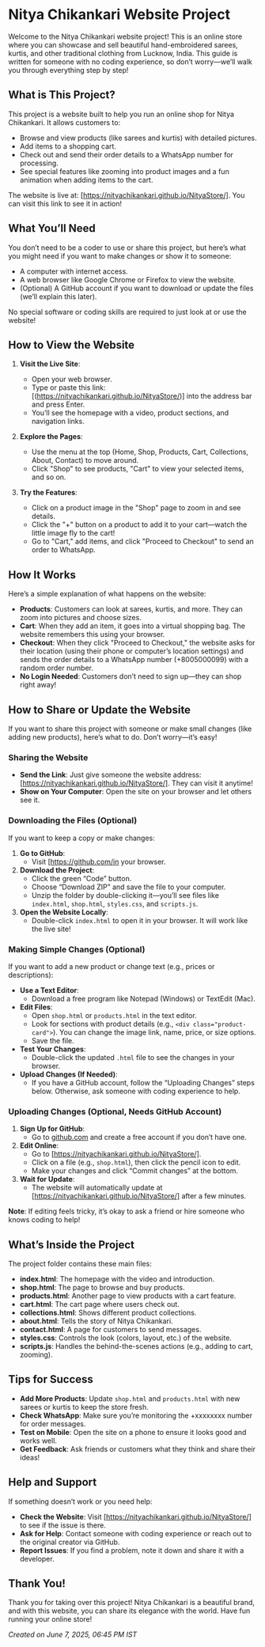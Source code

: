 # Nitya Chikankari Website Project

Welcome to the Nitya Chikankari website project! This is an online store where you can showcase and sell beautiful hand-embroidered sarees, kurtis, and other traditional clothing from Lucknow, India. This guide is written for someone with no coding experience, so don’t worry—we’ll walk you through everything step by step!

## What is This Project?

This project is a website built to help you run an online shop for Nitya Chikankari. It allows customers to:
- Browse and view products (like sarees and kurtis) with detailed pictures.
- Add items to a shopping cart.
- Check out and send their order details to a WhatsApp number for processing.
- See special features like zooming into product images and a fun animation when adding items to the cart.

The website is live at: [https://nityachikankari.github.io/NityaStore/]. You can visit this link to see it in action!

## What You’ll Need

You don’t need to be a coder to use or share this project, but here’s what you might need if you want to make changes or show it to someone:
- A computer with internet access.
- A web browser like Google Chrome or Firefox to view the website.
- (Optional) A GitHub account if you want to download or update the files (we’ll explain this later).

No special software or coding skills are required to just look at or use the website!

## How to View the Website

1. **Visit the Live Site**:
   - Open your web browser.
   - Type or paste this link: [(https://nityachikankari.github.io/NityaStore/)] into the address bar and press Enter.
   - You’ll see the homepage with a video, product sections, and navigation links.

2. **Explore the Pages**:
   - Use the menu at the top (Home, Shop, Products, Cart, Collections, About, Contact) to move around.
   - Click "Shop" to see products, "Cart" to view your selected items, and so on.

3. **Try the Features**:
   - Click on a product image in the "Shop" page to zoom in and see details.
   - Click the "+" button on a product to add it to your cart—watch the little image fly to the cart!
   - Go to "Cart," add items, and click "Proceed to Checkout" to send an order to WhatsApp.

## How It Works

Here’s a simple explanation of what happens on the website:
- **Products**: Customers can look at sarees, kurtis, and more. They can zoom into pictures and choose sizes.
- **Cart**: When they add an item, it goes into a virtual shopping bag. The website remembers this using your browser.
- **Checkout**: When they click "Proceed to Checkout," the website asks for their location (using their phone or computer’s location settings) and sends the order details to a WhatsApp number (+8005000099) with a random order number.
- **No Login Needed**: Customers don’t need to sign up—they can shop right away!

## How to Share or Update the Website

If you want to share this project with someone or make small changes (like adding new products), here’s what to do. Don’t worry—it’s easy!

### Sharing the Website
- **Send the Link**: Just give someone the website address: [https://nityachikankari.github.io/NityaStore/]. They can visit it anytime!
- **Show on Your Computer**: Open the site on your browser and let others see it.

### Downloading the Files (Optional)
If you want to keep a copy or make changes:
1. **Go to GitHub**:
   - Visit [https://github.com/in your browser.
2. **Download the Project**:
   - Click the green “Code” button.
   - Choose “Download ZIP” and save the file to your computer.
   - Unzip the folder by double-clicking it—you’ll see files like `index.html`, `shop.html`, `styles.css`, and `scripts.js`.
3. **Open the Website Locally**:
   - Double-click `index.html` to open it in your browser. It will work like the live site!

### Making Simple Changes (Optional)
If you want to add a new product or change text (e.g., prices or descriptions):
- **Use a Text Editor**:
  - Download a free program like Notepad (Windows) or TextEdit (Mac).
- **Edit Files**:
  - Open `shop.html` or `products.html` in the text editor.
  - Look for sections with product details (e.g., `<div class="product-card">`). You can change the image link, name, price, or size options.
  - Save the file.
- **Test Your Changes**:
  - Double-click the updated `.html` file to see the changes in your browser.
- **Upload Changes (If Needed)**:
  - If you have a GitHub account, follow the “Uploading Changes” steps below. Otherwise, ask someone with coding experience to help.

### Uploading Changes (Optional, Needs GitHub Account)
1. **Sign Up for GitHub**:
   - Go to [github.com](https://github.com) and create a free account if you don’t have one.
2. **Edit Online**:
   - Go to [https://nityachikankari.github.io/NityaStore/].
   - Click on a file (e.g., `shop.html`), then click the pencil icon to edit.
   - Make your changes and click “Commit changes” at the bottom.
3. **Wait for Update**:
   - The website will automatically update at [https://nityachikankari.github.io/NityaStore/] after a few minutes.

**Note**: If editing feels tricky, it’s okay to ask a friend or hire someone who knows coding to help!

## What’s Inside the Project

The project folder contains these main files:
- **index.html**: The homepage with the video and introduction.
- **shop.html**: The page to browse and buy products.
- **products.html**: Another page to view products with a cart feature.
- **cart.html**: The cart page where users check out.
- **collections.html**: Shows different product collections.
- **about.html**: Tells the story of Nitya Chikankari.
- **contact.html**: A page for customers to send messages.
- **styles.css**: Controls the look (colors, layout, etc.) of the website.
- **scripts.js**: Handles the behind-the-scenes actions (e.g., adding to cart, zooming).

## Tips for Success
- **Add More Products**: Update `shop.html` and `products.html` with new sarees or kurtis to keep the store fresh.
- **Check WhatsApp**: Make sure you’re monitoring the +xxxxxxxx number for order messages.
- **Test on Mobile**: Open the site on a phone to ensure it looks good and works well.
- **Get Feedback**: Ask friends or customers what they think and share their ideas!

## Help and Support
If something doesn’t work or you need help:
- **Check the Website**: Visit [https://nityachikankari.github.io/NityaStore/] to see if the issue is there.
- **Ask for Help**: Contact someone with coding experience or reach out to the original creator via GitHub.
- **Report Issues**: If you find a problem, note it down and share it with a developer.

## Thank You!
Thank you for taking over this project! Nitya Chikankari is a beautiful brand, and with this website, you can share its elegance with the world. Have fun running your online store!

*Created on June 7, 2025, 06:45 PM IST*
